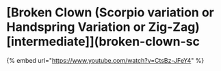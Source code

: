 # \[Broken Clown (Scorpio variation or Handspring Variation or Zig-Zag) \[intermediate]]\(broken-clown-sc

{% embed url="https://www.youtube.com/watch?v=CtsBz-JFeY4" %}
